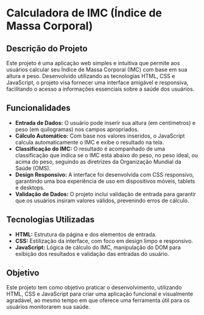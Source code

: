 # Calculadora de IMC (Índice de Massa Corporal)

## Descrição do Projeto

Este projeto é uma aplicação web simples e intuitiva que permite aos usuários calcular seu Índice de Massa Corporal (IMC) com base em sua altura e peso. Desenvolvido utilizando as tecnologias HTML, CSS e JavaScript, o projeto visa fornecer uma interface amigável e responsiva, facilitando o acesso a informações essenciais sobre a saúde dos usuários.

## Funcionalidades

- **Entrada de Dados:** O usuário pode inserir sua altura (em centímetros) e peso (em quilogramas) nos campos apropriados.
- **Cálculo Automático:** Com base nos valores inseridos, o JavaScript calcula automaticamente o IMC e exibe o resultado na tela.
- **Classificação do IMC:** O resultado é acompanhado de uma classificação que indica se o IMC está abaixo do peso, no peso ideal, ou acima do peso, seguindo as diretrizes da Organização Mundial da Saúde (OMS).
- **Design Responsivo:** A interface foi desenvolvida com CSS responsivo, garantindo uma boa experiência de uso em dispositivos móveis, tablets e desktops.
- **Validação de Dados:** O projeto inclui validação de entrada para garantir que os usuários insiram valores válidos, prevenindo erros de cálculo.

## Tecnologias Utilizadas

- **HTML:** Estrutura da página e dos elementos de entrada.
- **CSS:** Estilização da interface, com foco em design limpo e responsivo.
- **JavaScript:** Lógica de cálculo do IMC, manipulação do DOM para exibição dos resultados e validação das entradas do usuário.

## Objetivo

Este projeto tem como objetivo praticar o desenvolvimento, utilizando HTML, CSS e JavaScript para criar uma aplicação funcional e visualmente agradável, ao mesmo tempo em que oferece uma ferramenta útil para os usuários monitorarem sua saúde.
